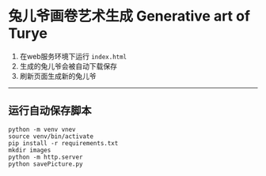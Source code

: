 # 兔儿爷画卷艺术生成 Generative art of Turye 
1. 在web服务环境下运行 `index.html`
2. 生成的兔儿爷会被自动下载保存
3. 刷新页面生成新的兔儿爷

---

## 运行自动保存脚本

```
python -m venv vnev
source venv/bin/activate
pip install -r requirements.txt
mkdir images
python -m http.server
python savePicture.py  
```
